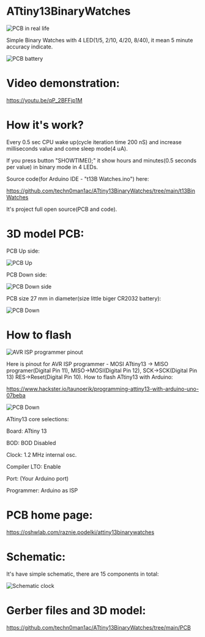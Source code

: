 # ATtiny13BinaryWatches

![PCB in real life](https://raw.githubusercontent.com/techn0man1ac/ATtiny13BinaryWatches/main/Imgs/ATtiny13BinaryClock.jpg)

Simple Binary Watches with 4 LED(1/5, 2/10, 4/20, 8/40), it mean 5 minute accuracy indicate.

![PCB battery](https://raw.githubusercontent.com/techn0man1ac/ATtiny13BinaryWatches/main/Imgs/Back.jpg)

# Video demonstration:

https://youtu.be/qP_2BFFjp1M

# How it's work?

Every 0.5 sec CPU wake up(cycle iteration time 200 nS) and increase milliseconds value and come sleep mode(4 uA). 

If you press button "SHOWTIME();" it show hours and minutes(0.5 seconds per value) in binary mode in 4 LEDs.

Source code(for Arduino IDE - "t13B Watches.ino") here:

https://github.com/techn0man1ac/ATtiny13BinaryWatches/tree/main/t13BinWatches

It's project full open source(PCB and code).

# 3D model PCB:
PCB Up side:

![PCB Up](https://raw.githubusercontent.com/techn0man1ac/ATtiny13BinaryWatches/main/Imgs/PCBUpATtiny13BinaryWatches.png)

PCB Down side:

![PCB Down side](https://raw.githubusercontent.com/techn0man1ac/ATtiny13BinaryWatches/main/Imgs/PCBDownATtiny13BinaryWatches.png)

PCB size 27 mm in diameter(size little biger CR2032 battery):

![PCB Down](https://raw.githubusercontent.com/techn0man1ac/ATtiny13BinaryWatches/main/Imgs/PCBSizesATtiny13BinaryWatches.png)


# How to flash

![AVR ISP programmer pinout](https://raw.githubusercontent.com/techn0man1ac/ATtiny13BinaryWatches/b00d6590e63a067a6244c02c785c1a703c8272ea/Imgs/AVR_ISP.png)

Here is pinout for AVR ISP programmer - MOSI ATtiny13 -> MISO programer(Digital Pin 11), MISO->MOSI(Digital Pin 12), SCK->SCK(Digital Pin 13) RES->Reset(Digital Pin 10). How to flash ATtiny13 with Arduino:

https://www.hackster.io/taunoerik/programming-attiny13-with-arduino-uno-07beba

![PCB Down](https://raw.githubusercontent.com/techn0man1ac/ATtiny13BinaryWatches/629a8b0e76258bf3141a77024f074f052fd18a4a/Imgs/FLASH.png)

ATtiny13 core selections:

Board: ATtiny 13

BOD: BOD Disabled

Clock: 1.2 MHz internal osc.

Compiler LTO: Enable

Port: (Your Arduino port)

Programmer: Arduino as ISP

# PCB home page:

https://oshwlab.com/raznie.podelki/attiny13binarywatches

# Schematic:

It's have simple schematic, there are 15 components in total:

![Schematic clock](https://raw.githubusercontent.com/techn0man1ac/ATtiny13BinaryWatches/main/PCB/Schematic/Schematic_ATtiny13BinaryWatches_2023-08-30.png)

# Gerber files and 3D model:

https://github.com/techn0man1ac/ATtiny13BinaryWatches/tree/main/PCB

